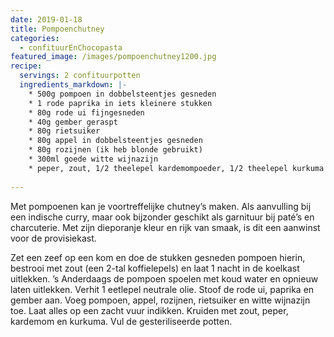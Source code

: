 ```yaml
---
date: 2019-01-18
title: Pompoenchutney
categories:
  - confituurEnChocopasta
featured_image: /images/pompoenchutney1200.jpg
recipe:
  servings: 2 confituurpotten
  ingredients_markdown: |-
    * 500g pompoen in dobbelsteentjes gesneden
    * 1 rode paprika in iets kleinere stukken
    * 80g rode ui fijngesneden
    * 40g gember geraspt
    * 80g rietsuiker
    * 80g appel in dobbelsteentjes gesneden
    * 80g rozijnen (ik heb blonde gebruikt)
    * 300ml goede witte wijnazijn
    * peper, zout, 1/2 theelepel kardemompoeder, 1/2 theelepel kurkuma  
---
```

Met pompoenen kan je voortreffelijke chutney’s maken. Als aanvulling bij een indische curry, maar ook bijzonder geschikt als garnituur bij paté’s en charcuterie.
Met zijn dieporanje kleur en rijk van smaak, is dit een aanwinst voor de provisiekast.

<!--more-->

Zet een zeef op een kom en doe de stukken gesneden pompoen hierin, bestrooi met zout (een 2-tal koffielepels) en laat 1 nacht in de koelkast uitlekken.
’s Anderdaags de pompoen spoelen met koud water en opnieuw laten uitlekken.
Verhit 1 eetlepel neutrale olie.
Stoof de rode ui, paprika en gember aan.
Voeg pompoen, appel, rozijnen, rietsuiker en witte wijnazijn toe.
Laat alles op een zacht vuur indikken. Kruiden met zout, peper, kardemom en kurkuma. Vul de gesteriliseerde potten.





